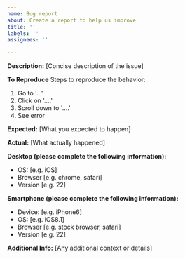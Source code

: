```yaml
---
name: Bug report
about: Create a report to help us improve
title: ''
labels: ''
assignees: ''

---
```


**Description:**
[Concise description of the issue]

**To Reproduce**
Steps to reproduce the behavior:
1. Go to '...'
2. Click on '....'
3. Scroll down to '....'
4. See error

**Expected:**
[What you expected to happen]

**Actual:**
[What actually happened]

**Desktop (please complete the following information):**
 - OS: [e.g. iOS]
 - Browser [e.g. chrome, safari]
 - Version [e.g. 22]

**Smartphone (please complete the following information):**
 - Device: [e.g. iPhone6]
 - OS: [e.g. iOS8.1]
 - Browser [e.g. stock browser, safari]
 - Version [e.g. 22]

**Additional Info:**
[Any additional context or details]
